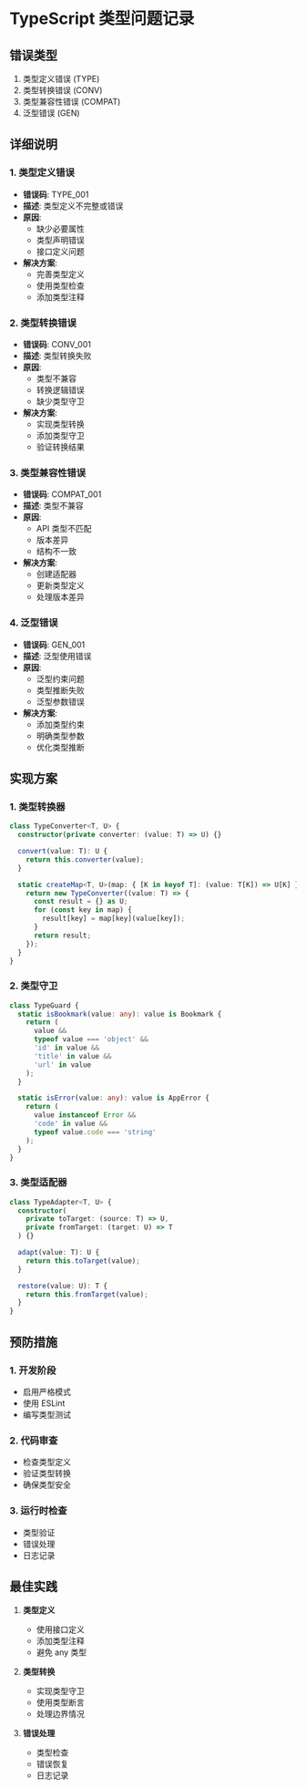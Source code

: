 # TypeScript 类型问题记录

## 错误类型
1. 类型定义错误 (TYPE)
2. 类型转换错误 (CONV)
3. 类型兼容性错误 (COMPAT)
4. 泛型错误 (GEN)

## 详细说明

### 1. 类型定义错误
- **错误码**: TYPE_001
- **描述**: 类型定义不完整或错误
- **原因**:
  - 缺少必要属性
  - 类型声明错误
  - 接口定义问题
- **解决方案**:
  - 完善类型定义
  - 使用类型检查
  - 添加类型注释

### 2. 类型转换错误
- **错误码**: CONV_001
- **描述**: 类型转换失败
- **原因**:
  - 类型不兼容
  - 转换逻辑错误
  - 缺少类型守卫
- **解决方案**:
  - 实现类型转换
  - 添加类型守卫
  - 验证转换结果

### 3. 类型兼容性错误
- **错误码**: COMPAT_001
- **描述**: 类型不兼容
- **原因**:
  - API 类型不匹配
  - 版本差异
  - 结构不一致
- **解决方案**:
  - 创建适配器
  - 更新类型定义
  - 处理版本差异

### 4. 泛型错误
- **错误码**: GEN_001
- **描述**: 泛型使用错误
- **原因**:
  - 泛型约束问题
  - 类型推断失败
  - 泛型参数错误
- **解决方案**:
  - 添加类型约束
  - 明确类型参数
  - 优化类型推断

## 实现方案

### 1. 类型转换器
```typescript
class TypeConverter<T, U> {
  constructor(private converter: (value: T) => U) {}

  convert(value: T): U {
    return this.converter(value);
  }

  static createMap<T, U>(map: { [K in keyof T]: (value: T[K]) => U[K] }): TypeConverter<T, U> {
    return new TypeConverter((value: T) => {
      const result = {} as U;
      for (const key in map) {
        result[key] = map[key](value[key]);
      }
      return result;
    });
  }
}
```

### 2. 类型守卫
```typescript
class TypeGuard {
  static isBookmark(value: any): value is Bookmark {
    return (
      value &&
      typeof value === 'object' &&
      'id' in value &&
      'title' in value &&
      'url' in value
    );
  }

  static isError(value: any): value is AppError {
    return (
      value instanceof Error &&
      'code' in value &&
      typeof value.code === 'string'
    );
  }
}
```

### 3. 类型适配器
```typescript
class TypeAdapter<T, U> {
  constructor(
    private toTarget: (source: T) => U,
    private fromTarget: (target: U) => T
  ) {}

  adapt(value: T): U {
    return this.toTarget(value);
  }

  restore(value: U): T {
    return this.fromTarget(value);
  }
}
```

## 预防措施

### 1. 开发阶段
- 启用严格模式
- 使用 ESLint
- 编写类型测试

### 2. 代码审查
- 检查类型定义
- 验证类型转换
- 确保类型安全

### 3. 运行时检查
- 类型验证
- 错误处理
- 日志记录

## 最佳实践

1. **类型定义**
   - 使用接口定义
   - 添加类型注释
   - 避免 any 类型

2. **类型转换**
   - 实现类型守卫
   - 使用类型断言
   - 处理边界情况

3. **错误处理**
   - 类型检查
   - 错误恢复
   - 日志记录 